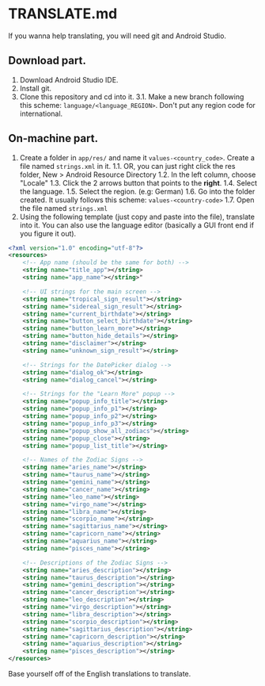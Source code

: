 # TRANSLATE.md

If you wanna help translating, you will need git and Android Studio.

## Download part.
1. Download Android Studio IDE.
2. Install git.
3. Clone this repository and cd into it.
3.1. Make a new branch following this scheme: `language/<language_REGION>`. Don't put any region code for international.

## On-machine part.
1. Create a folder in `app/res/` and name it `values-<country_code>`. Create a file named `strings.xml` in it.
1.1. OR, you can just right click the res folder, New > Android Resource Directory
1.2. In the left column, choose "Locale"
1.3. Click the 2 arrows button that points to the **right**.
1.4. Select the language.
1.5. Select the region. (e.g: German)
1.6. Go into the folder created. It usually follows this scheme: `values-<country-code>`
1.7. Open the file named `strings.xml`
2. Using the following template (just copy and paste into the file), translate into it. You can also use the language editor (basically a GUI front end if you figure it out).

```xml
<?xml version="1.0" encoding="utf-8"?>
<resources>
    <!-- App name (should be the same for both) -->
    <string name="title_app"></string>
    <string name="app_name"></string>"

    <!-- UI strings for the main screen -->
    <string name="tropical_sign_result"></string>
    <string name="sidereal_sign_result"></string>
    <string name="current_birthdate"></string>
    <string name="button_select_birthdate"></string>
    <string name="button_learn_more"></string>
    <string name="button_hide_details"></string>
    <string name="disclaimer"></string>
    <string name="unknown_sign_result"></string>

    <!-- Strings for the DatePicker dialog -->
    <string name="dialog_ok"></string>
    <string name="dialog_cancel"></string>

    <!-- Strings for the "Learn More" popup -->
    <string name="popup_info_title"></string>
    <string name="popup_info_p1"></string>
    <string name="popup_info_p2"></string>
    <string name="popup_info_p3"></string>
    <string name="popup_show_all_zodiacs"></string>
    <string name="popup_close"></string>
    <string name="popup_list_title"></string>

    <!-- Names of the Zodiac Signs -->
    <string name="aries_name"></string>
    <string name="taurus_name"></string>
    <string name="gemini_name"></string>
    <string name="cancer_name"></string>
    <string name="leo_name"></string>
    <string name="virgo_name"></string>
    <string name="libra_name"></string>
    <string name="scorpio_name"></string>
    <string name="sagittarius_name"></string>
    <string name="capricorn_name"></string>
    <string name="aquarius_name"></string>
    <string name="pisces_name"></string>

    <!-- Descriptions of the Zodiac Signs -->
    <string name="aries_description"></string>
    <string name="taurus_description"></string>
    <string name="gemini_description"></string>
    <string name="cancer_description"></string>
    <string name="leo_description"></string>
    <string name="virgo_description"></string>
    <string name="libra_description"></string>
    <string name="scorpio_description"></string>
    <string name="sagittarius_description"></string>
    <string name="capricorn_description"></string>
    <string name="aquarius_description"></string>
    <string name="pisces_description"></string>
</resources>
```

Base yourself off of the English translations to translate.
